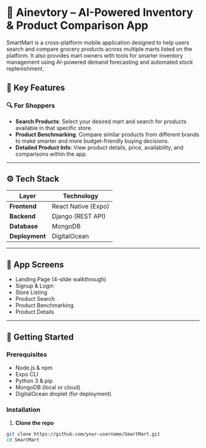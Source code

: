 # 🛒 Ainevtory – AI-Powered Inventory & Product Comparison App

SmartMart is a cross-platform mobile application designed to help users search and compare grocery products across multiple marts listed on the platform. It also provides mart owners with tools for smarter inventory management using AI-powered demand forecasting and automated stock replenishment.

## 📱 Key Features

### 🔍 For Shoppers
- **Search Products**: Select your desired mart and search for products available in that specific store.
- **Product Benchmarking**: Compare similar products from different brands to make smarter and more budget-friendly buying decisions.
- **Detailed Product Info**: View product details, price, availability, and comparisons within the app.

---

## ⚙️ Tech Stack

| Layer            | Technology          |
|------------------|---------------------|
| **Frontend**     | React Native (Expo) |
| **Backend**      | Django (REST API)   |
| **Database**     | MongoDB             |
| **Deployment**   | DigitalOcean        |

---

## 📸 App Screens

- Landing Page (4-slide walkthrough)
- Signup & Login
- Store Listing
- Product Search
- Product Benchmarking
- Product Details

---

## 🚀 Getting Started

### Prerequisites
- Node.js & npm
- Expo CLI
- Python 3 & pip
- MongoDB (local or cloud)
- DigitalOcean droplet (for deployment)

### Installation

1. **Clone the repo**
```bash
git clone https://github.com/your-username/SmartMart.git
cd SmartMart
